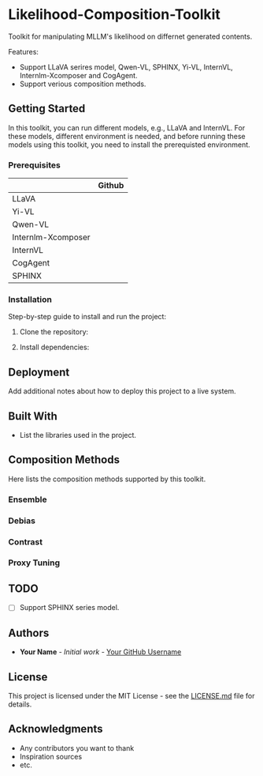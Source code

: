 # Likelihood-Composition-Toolkit
Toolkit for manipulating MLLM's likelihood on differnet generated contents.

Features:

- Support LLaVA serires model, Qwen-VL, SPHINX, Yi-VL, InternVL, Internlm-Xcomposer and CogAgent.
- Support verious composition methods.

## Getting Started

In this toolkit, you can run different models, e.g., LLaVA and InternVL. For these models, different environment is needed, and before running these models using this toolkit, you need to install the prerequisted environment. 

### Prerequisites

|  | Github |
|-------|-------|
| LLaVA |  |
| Yi-VL |  |
| Qwen-VL |  |
| Internlm-Xcomposer |  |
| InternVL |  |
| CogAgent |  |
| SPHINX |  |


### Installation

Step-by-step guide to install and run the project:

1. Clone the repository:

2. Install dependencies:


## Deployment

Add additional notes about how to deploy this project to a live system.

## Built With

- List the libraries used in the project.

## Composition Methods

Here lists the composition methods supported by this toolkit.

### Ensemble

### Debias

### Contrast

### Proxy Tuning

## TODO

- [ ] Support SPHINX series model.

## Authors

- **Your Name** - *Initial work* - [Your GitHub Username](https://github.com/yourusername)

## License

This project is licensed under the MIT License - see the [LICENSE.md](LICENSE.md) file for details.

## Acknowledgments

- Any contributors you want to thank
- Inspiration sources
- etc.
